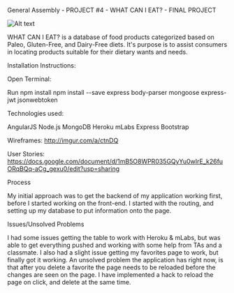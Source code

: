 General Assembly - PROJECT #4 - WHAT CAN I EAT? - FINAL PROJECT

![Alt text](Screen1.jpg?raw=true "Screen 1")

WHAT CAN I EAT? is a database of food products categorized based on Paleo, Gluten-Free, and Dairy-Free diets. It's purpose is to assist consumers in locating products suitable for their dietary wants and needs.

Installation Instructions:

Open Terminal:

Run npm install npm install --save express body-parser mongoose express-jwt jsonwebtoken

Technologies used:

AngularJS Node.js MongoDB Heroku mLabs Express Bootstrap

Wireframes: http://imgur.com/a/ctnDQ


User Stories: https://docs.google.com/document/d/1mB5O8WPR035GQyYu0wIrE_k26fuORqBQq-aCg_gexu0/edit?usp=sharing

Process

My initial approach was to get the backend of my application working first, before I started working on the front-end. 
I started with the routing, and setting up my database to put information onto the page. 

Issues/Unsolved Problems

I had some issues getting the table to work with Heroku & mLabs, but was able to get everything pushed and working with some help from TAs and a classmate. 
I also had a slight issue getting my favorites page to work, but finally got it working. 
An unsolved problem the application has right now, is that after you delete a favorite the page needs to be reloaded before the changes
are seen on the page. I have implemented a hack to reload the page on click, and delete at the same time. 

